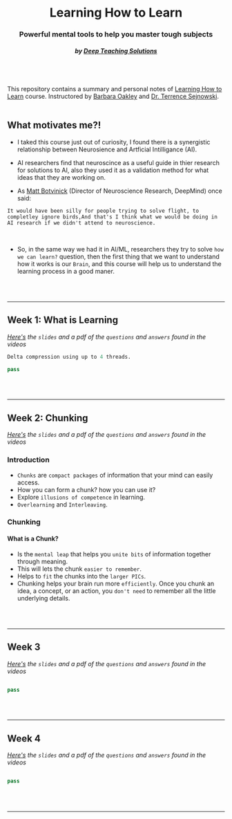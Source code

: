 <h1 align="center"> Learning How to Learn</h1>
<h3 align="center">Powerful mental tools to help you master tough subjects</h3>
<h5 align="center">by <a href="https://www.mooc-list.com/university-entity/deep-teaching-solutions">Deep Teaching Solutions</a></h5>

<br/>
<br/>

 This repository contains a summary and personal notes of [Learning How to Learn](https://www.coursera.org/learn/learning-how-to-learn) course. Instructored by [Barbara Oakley](https://barbaraoakley.com/) and [Dr. Terrence Sejnowski](https://www.salk.edu/scientist/terrence-sejnowski/).
<br/>
<br/>

## What motivates me?!

- I taked this course just out of curiosity, I found there is a synergistic relationship between Neurosience and Artficial Intilligance (AI).

- AI researchers find that neuroscince as a useful guide in thier research for solutions to AI, also they used it as a validation method for what ideas that they are working on.

- As [Matt Botvinick](https://hai.stanford.edu/people/matthew-botvinick) (Director of Neuroscience Research, DeepMind) once said:

`It would have been silly for people trying to solve flight, to completley ignore birds,And that's I think what we would be doing in AI research if we didn't attend to neuroscience.`

<br/>

- So, in the same way we had it in AI/ML, researchers they try to solve `how we can learn?`
question, then the first thing that we want to understand how it works is our `Brain`, and this course will help us to understand the learning process in a good maner.

<br/>
<br/>

<hr>

## Week 1: What is Learning

_[Here's](google.com) the `slides` and a pdf of the `questions` and `answers` found in the videos_

``` python
Delta compression using up to 4 threads.

pass

```

<br/>
<br/>

<hr>

## Week 2: Chunking

_[Here's](google.com) the `slides` and a pdf of the `questions` and `answers` found in the videos_

### Introduction

- `Chunks` are `compact packages` of information that your mind can easily access.
- How you can form a chunk? how you can use it?
- Explore `illusions of competence` in learning.
- `Overlearning` and `Interleaving`.

### Chunking

#### What is a Chunk?

- Is the `mental leap` that helps you `unite bits` of information together through meaning.
- This will lets the chunk `easier to remember`.
- Helps to `fit` the chunks into the `larger PICs`.
- Chunking helps your brain run more `efficiently`. Once you chunk an idea, a concept, or an action, you `don't need` to remember all the little underlying details.

<br/>
<br/>

<hr>

## Week 3

_[Here's](google.com) the `slides` and a pdf of the `questions` and `answers` found in the videos_

``` python

pass

```

<br/>
<br/>

<hr>

## Week 4

_[Here's](google.com) the `slides` and a pdf of the `questions` and `answers` found in the videos_

``` python

pass

```

<br/>
<br/>

<hr>
